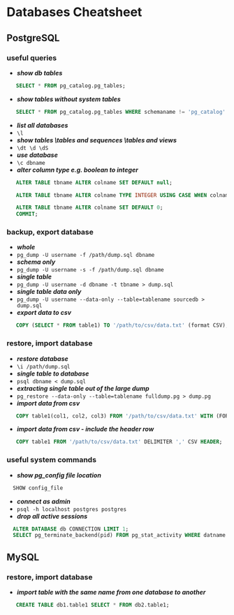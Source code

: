 # Databases Cheatsheet

## PostgreSQL

### useful queries

- _**show db tables**_
```sql
   SELECT * FROM pg_catalog.pg_tables;
```
- _**show tables without system tables**_
```sql
   SELECT * FROM pg_catalog.pg_tables WHERE schemaname != 'pg_catalog' AND schemaname != 'information_schema';
```
- _**list all databases**_
-  `\l`
- _**show tables \tables and sequences \tables and views**_
-  `\dt \d \dS`
- _**use database**_
-  `\c dbname`
- _**alter column type e.g. boolean to integer**_
```sql
   ALTER TABLE tbname ALTER colname SET DEFAULT null;

   ALTER TABLE tbname ALTER colname TYPE INTEGER USING CASE WHEN colname = false THEN 0 ELSE 1 END;

   ALTER TABLE tbname ALTER colname SET DEFAULT 0;
   COMMIT;
```
  
### backup, export database

- _**whole**_
-  `pg_dump -U username -f /path/dump.sql dbname`
- _**schema only**_
-  `pg_dump -U username -s -f /path/dump.sql dbname`
- _**single table**_
-  `pg_dump -U username -d dbname -t tbname > dump.sql`
- _**single table data only**_
-  `pg_dump -U username --data-only --table=tablename sourcedb > dump.sql`
- _**export data to csv**_
```sql
   COPY (SELECT * FROM table1) TO '/path/to/csv/data.txt' (format CSV);
```

### restore, import database

- _**restore database**_
-  `\i /path/dump.sql`
- _**single table to database**_
-  `psql dbname < dump.sql`
- _**extracting single table out of the large dump**_
-  `pg_restore --data-only --table=tablename fulldump.pg > dump.pg`
- _**import data from csv**_
```sql
   COPY table1(col1, col2, col3) FROM '/path/to/csv/data.txt' WITH (FORMAT csv);
```
- _**import data from csv - include the header row**_
```sql
   COPY table1 FROM '/path/to/csv/data.txt' DELIMITER ',' CSV HEADER;
```

### useful system commands

- _**show pg_config file location**_
```sql
  SHOW config_file
```
- _**connect as admin**_
- `psql -h localhost postgres postgres`
- _**drop all active sessions**_
```sql
  ALTER DATABASE db CONNECTION LIMIT 1;
  SELECT pg_terminate_backend(pid) FROM pg_stat_activity WHERE datname = 'db';
```

## MySQL

### restore, import database

- _**import table with the same name from one database to another**_
```sql
   CREATE TABLE db1.table1 SELECT * FROM db2.table1;
```
